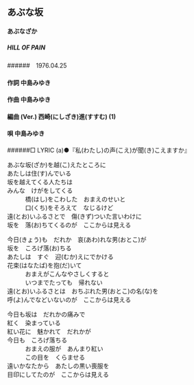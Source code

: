 ## あぶな坂
#### あぶなざか
##### HILL OF PAIN
######　1976.04.25


#### 作詞        中島みゆき
#### 作曲        中島みゆき
#### 編曲 (Ver.) 西崎(にしざき)進(すすむ) (1)
#### 唄          中島みゆき
######□ LYRIC (a)●『私(わたし)の声(こえ)が聞(き)こえますか』


あぶな坂(ざか)を越(こ)えたところに  
あたしは住(す)んでいる  
坂を越えてくる人たちは  
みんな　けがをしてくる  
　　　橋(はし)をこわした　おまえのせいと  
　　　口(くち)をそろえて　なじるけど  
遠(とお)いふるさとで　傷(きず)ついた言いわけに  
坂を　落(お)ちてくるのが　ここからは見える  



今日(きょう)も　だれか　哀(あわ)れな男(おとこ)が  
坂を　ころげ落(お)ちる  
あたしは　すぐ　迎(むか)えにでかける  
花束(はなたば)を抱(だ)いて  
　　　おまえがこんなやさしくすると  
　　　いつまでたっても　帰れない  
遠(とお)いふるさとは　おちぶれた男(おとこ)の名(な)を  
呼(よ)んでなどいないのが　ここからは見える  



今日も坂は　だれかの痛みで  
紅く　染まっている  
紅い花に　魅かれて　だれかが   
今日も　ころげ落ちる  
　　　おまえの服が　あんまり紅い  
　　　この目を　くらませる  
遠いかなたから　あたしの黒い喪服を  
目印にしてたのが　ここからは見える  
